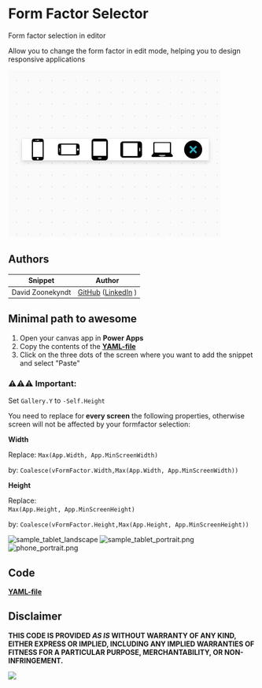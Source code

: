 # Form Factor Selector

Form factor selection in editor

Allow you to change the form factor in edit mode, helping you to design responsive applications

![Form Factor Selector](./assets/formfactorselector.png)

## Authors

Snippet|Author
--------|---------
David Zoonekyndt | [GitHub](https://github.com/DavidZoon) ([LinkedIn](https://www.linkedin.com/in/david-zoonekyndt/) )

## Minimal path to awesome

1. Open your canvas app in **Power Apps**
2. Copy the contents of the **[YAML-file](./source/formfactor.yaml)** 
3. Click on the three dots of the screen where you want to add the snippet and select "Paste"

### ⚠️⚠️⚠️ Important:

Set `Gallery.Y` to `-Self.Height` 

You need to replace for<b> every screen</b> the following properties, otherwise screen will not be affected by your formfactor selection:
        
**Width**
        
Replace:
```Max(App.Width, App.MinScreenWidth)```

by:
```Coalesce(vFormFactor.Width,Max(App.Width, App.MinScreenWidth))```

**Height**

Replace:        
```Max(App.Height, App.MinScreenHeight)```

by:
```Coalesce(vFormFactor.Height,Max(App.Height, App.MinScreenHeight))```

<img width="520" alt="sample_tablet_landscape" src="./assets/sample_tablet_landscape.png" />   
<img width="206" alt="sample_tablet_portrait.png" src="./assets/sample_tablet_portrait.png" />  
<img width="150" alt="phone_portrait.png" src="./assets/sample_phone_portrait.png" />  

## Code
 **[YAML-file](./source/formfactor.yaml)** 

 ## Disclaimer

**THIS CODE IS PROVIDED *AS IS* WITHOUT WARRANTY OF ANY KIND, EITHER EXPRESS OR IMPLIED, INCLUDING ANY IMPLIED WARRANTIES OF FITNESS FOR A PARTICULAR PURPOSE, MERCHANTABILITY, OR NON-INFRINGEMENT.**

<img src="https://m365-visitor-stats.azurewebsites.net/powerplatform-snippets/power-apps/form-factor-selector" aria-hidden="true" />
